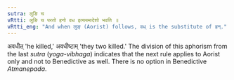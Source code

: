 ```yaml
---
sutra: लुङि च
vRtti: लुङि च परतो हनो वध इत्ययमादेशो भवति ॥
vRtti_eng: "And when लुङ् (Aorist) follows, वध् is the substitute of हन्."
---
```

अवधीत् 'he killed,' अवधीष्टाम् 'they two killed.' The division of this aphorism from the last _sutra_ (_yoga_-_vibhaga_) indicates that the next rule applies to Aorist only and not to Benedictive as well. There is no option in Benedictive _Atmanepada_.
